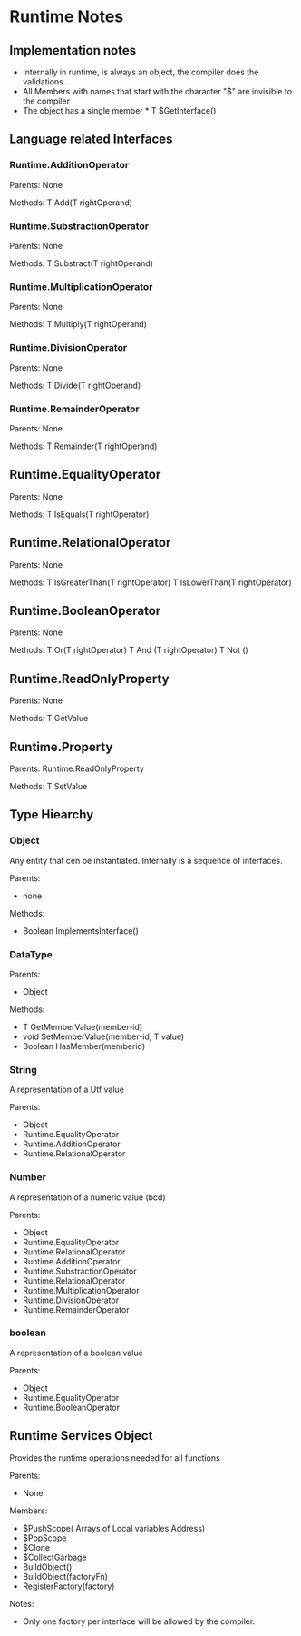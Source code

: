 # Runtime Notes

## Implementation notes

* Internally in runtime, <T> is always an object, the compiler does the validations.
* All Members with names that start with the character "$" are invisible to the compiler
* The object has a single member * T $GetInterface<T>()

## Language related Interfaces

### Runtime.AdditionOperator<T>

Parents: None

Methods:
    T Add(T rightOperand)

### Runtime.SubstractionOperator<T>

Parents: None

Methods:
    T Substract(T rightOperand)

### Runtime.MultiplicationOperator<T>

Parents: None

Methods:
    T Multiply(T rightOperand)

### Runtime.DivisionOperator<T>

Parents: None

Methods:
    T Divide(T rightOperand)

### Runtime.RemainderOperator<T>

Parents: None

Methods:
    T Remainder(T rightOperand)

## Runtime.EqualityOperator<T>

Parents: None

Methods:
    T IsEquals(T rightOperator)

## Runtime.RelationalOperator<T>

Parents: None

Methods:
    T IsGreaterThan(T rightOperator)
    T IsLowerThan(T rightOperator)

## Runtime.BooleanOperator<T>

Parents: None

Methods:
    T Or(T rightOperator)
    T And (T rightOperator)
    T Not ()

## Runtime.ReadOnlyProperty<T>

Parents: None

Methods:
    T GetValue

## Runtime.Property<T>

Parents: Runtime.ReadOnlyProperty<T>

Methods:
    T SetValue

## Type Hiearchy

### Object

Any entity that cen be instantiated.
Internally is a sequence of interfaces.

Parents:

* none

Methods:

* Boolean ImplementsInterface<T>()

### DataType

Parents:

* Object

Methods:

* T GetMemberValue<T>(member-id)
* void SetMemberValue<T>(member-id, T value)
* Boolean HasMember(memberid)

### String

A representation of a Utf value

Parents:

* Object
* Runtime.EqualityOperator<String>
* Runtime.AdditionOperator<String>
* Runtime.RelationalOperator<String>

### Number

A representation of a numeric value (bcd)

Parents:

* Object
* Runtime.EqualityOperator<Number>
* Runtime.RelationalOperator<Number>
* Runtime.AdditionOperator<Number>
* Runtime.SubstractionOperator<Number>
* Runtime.RelationalOperator<Number>
* Runtime.MultiplicationOperator<Number>
* Runtime.DivisionOperator<Number>
* Runtime.RemainderOperator<Number>

### boolean

A representation of a boolean value

Parents:

* Object
* Runtime.EqualityOperator<boolean>
* Runtime.BooleanOperator<boolean>

## Runtime Services Object

Provides the runtime operations needed for all functions

Parents:

* None

Members:

* $PushScope( Arrays of Local variables Address)
* $PopScope
* $Clone
* $CollectGarbage
* BuildObject<T>()
* BuildObject<T>(factoryFn)
* RegisterFactory<T>(factory)

Notes:

* Only one factory per interface will be allowed by the compiler.
